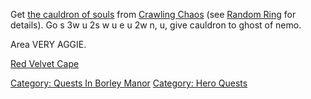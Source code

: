 Get [the cauldron of souls](Cauldron_Of_Souls "wikilink") from [Crawling
Chaos](Crawling_Chaos "wikilink") (see [Random
Ring](Random_Ring "wikilink") for details). Go s 3w u 2s w u e u 2w n,
u, give cauldron to ghost of nemo.

Area VERY AGGIE.

[Red Velvet Cape](Red_Velvet_Cape "wikilink")

[Category: Quests In Borley
Manor](Category:_Quests_In_Borley_Manor "wikilink") [Category: Hero
Quests](Category:_Hero_Quests "wikilink")
